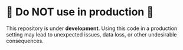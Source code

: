 # 🚨 Do NOT use in production 🚨

This repository is under **development**. Using this code in a production setting may lead to unexpected issues, data loss, or other undesirable consequences.
